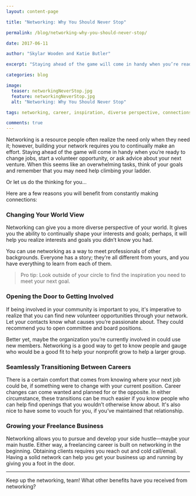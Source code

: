 ```yaml
---
layout: content-page

title: "Networking: Why You Should Never Stop"

permalink: /blog/networking-why-you-should-never-stop/

date: 2017-06-11

author: "Skylar Wooden and Katie Butler"

excerpt: "Staying ahead of the game will come in handy when you’re ready to change jobs, start a volunteer opportunity, or ask advice about your next venture. When this seems like an overwhelming tasks, think of your goals and remember that you may need help climbing your ladder."

categories: blog

image:
  teaser: networkingNeverStop.jpg
  feature: networkingNeverStop.jpg
  alt: "Networking: Why You Should Never Stop"

tags: networking, career, inspiration, diverse perspective, connections

comments: true
---
```


Networking is a resource people often realize the need only when they need it; however, building your network requires you to continually make an effort. Staying ahead of the game will come in handy when you’re ready to change jobs, start a volunteer opportunity, or ask advice about your next venture. When this seems like an overwhelming tasks, think of your goals and remember that you may need help climbing your ladder.  
 
Or let us do the thinking for you… 
 
Here are a few reasons you will benefit from constantly making connections: 

### Changing Your World View
Networking can give you a more diverse perspective of your world. It gives you the ability to continually shape your interests and goals; perhaps, it will help you realize interests and goals you didn’t know you had. 
 
You can use networking as a way to meet professionals of other backgrounds. Everyone has a story; they’re all different from yours, and you have everything to learn from each of them. 

<blockquote>
	<span class="boldText">Pro tip</span>: Look outside of your circle to find the inspiration you need to meet your next goal.
</blockquote>

### Opening the Door to Getting Involved
If being involved in your community is important to you, it's imperative to realize that you can find new volunteer opportunities through your network. Let your contacts know what causes you’re passionate about. They could recommend you to open committee and board positions. 
 
Better yet, maybe the organization you’re currently involved in could use new members. Networking is a good way to get to know people and gauge who would be a good fit to help your nonprofit grow to help a larger group.

### Seamlessly Transitioning Between Careers 
There is a certain comfort that comes from knowing where your next job could be, if something were to change with your current position. Career changes can come wanted and planned for or the opposite. In either circumstance, these transitions can be much easier if you know people who can help find openings that you wouldn’t otherwise know about. It's also nice to have some to vouch for you, if you’ve maintained that relationship.

### Growing your Freelance Business
Networking allows you to pursue and develop your side hustle—maybe your main hustle. Either way, a freelancing career is built on networking in the beginning. Obtaining clients requires you reach out and cold call/email. Having a solid network can help you get your business up and running by giving you a foot in the door.

<hr class="secondary">

Keep up the networking, team! What other benefits have you received from networking?